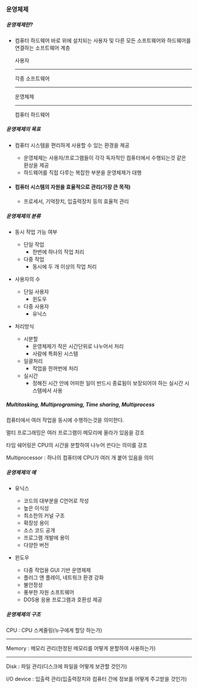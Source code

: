 ### 운영체제

##### 운영체제란?

 - 컴퓨터 하드웨어 바로 위에 설치되는 사용자 및 다른 모든 소프트웨어와 하드웨어를 연결하는 소프트웨어 계층

   사용자

   ----------

   각종 소프트웨어

   --------

   운영체제

   ---

   컴퓨터 하드웨어



##### 운영체제의 목표

 - 컴퓨터 시스템을 편리하게 사용할 수 있는 환경을 제공

    - 운영체제는 사용자/프로그램들이 각각 독자적인 컴퓨터에서 수행되는것 같은 환상을 제공
    - 하드웨어를 직접 다루는 복잡한 부분을 운영체제가 대행

- #### 컴퓨터 시스템의 자원을 효율적으로 관리(가장 큰 목적)

  - 프로세서, 기억장치, 입출력장치 등의 효율적 관리



##### 운영체제의 분류

- 동시 작업 가능 여부
  - 단일 작업
    - 한번에 하나의 작업 처리
  - 다중 작업
    - 동시에 두 개 이상의 작업 처리	

- 사용자의 수
  - 단일 사용자
    - 윈도우
  - 다중 사용자
    - 유닉스

- 처리방식
  - 시분할
    - 운영체제가 작은 시간단위로 나누어서 처리
    - 사람에 특화된 시스템
  - 일괄처리
    - 작업을 한꺼번에 처리
  - 실시간
    - 정해진 시간 안에 어떠한 일이 반드시 종료됨이 보장되어야 하는 실시간 시스템에서 사용



##### Multitasking, Multiprograming, Time sharing, Multiprocess

컴퓨터에서 여러 작업을 동시에 수행하는것을 의미한다.

멀티 프로그래밍은 여러 프로그램이 메모리에 올라가 있음을 강조

타임 쉐어링은 CPU의 시간을 분할하여 나누어 쓴다는 의미를 강조

Multiprocessor : 하나의 컴퓨터에 CPU가 여러 개 붙어 있음을 의미



##### 운영체제의 예

- 유닉스
  - 코드의 대부분을 C언어로 작성
  - 높은 이식성
  - 최소한의 커널 구조
  - 확장성 용이
  - 소스 코드 공개
  - 프로그램 개발에 용이
  - 다양한 버전

- 윈도우
  - 다중 작업용 GUI 기반 운영체제
  - 플러그 앤 플레이, 네트워크 환경 강화
  - 불안정성
  - 풍부한 자원 소프트웨어
  - DOS용 응용 프로그램과 호환성 제공



##### 운영체제의 구조

CPU : CPU 스케줄링(누구에게 할당 하는가)

---

Memory : 메모리 관리(한정된 메모리를 어떻게 분할하여 사용하는가)

---

Disk  : 파일 관리(디스크에 파일을 어떻게 보관할 것인가)

I/O device : 입출력 관리(입출력장치와 컴퓨터 간에 정보를 어떻게 주고받을 것인가)